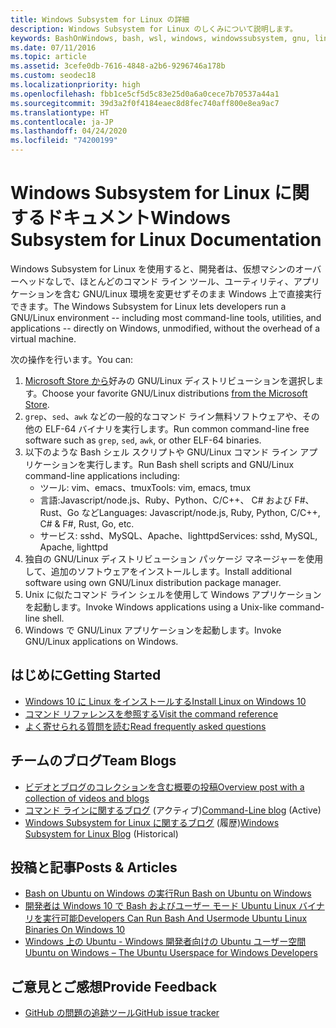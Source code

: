 ```yaml
---
title: Windows Subsystem for Linux の詳細
description: Windows Subsystem for Linux のしくみについて説明します。
keywords: BashOnWindows, bash, wsl, windows, windowssubsystem, gnu, linux
ms.date: 07/11/2016
ms.topic: article
ms.assetid: 3cefe0db-7616-4848-a2b6-9296746a178b
ms.custom: seodec18
ms.localizationpriority: high
ms.openlocfilehash: fbb1ce5cf5d5c83e25d0a6a0cece7b70537a44a1
ms.sourcegitcommit: 39d3a2f0f4184eaec8d8fec740aff800e8ea9ac7
ms.translationtype: HT
ms.contentlocale: ja-JP
ms.lasthandoff: 04/24/2020
ms.locfileid: "74200199"
---
```

# <a name="windows-subsystem-for-linux-documentation"></a><span data-ttu-id="c25e3-104">Windows Subsystem for Linux に関するドキュメント</span><span class="sxs-lookup"><span data-stu-id="c25e3-104">Windows Subsystem for Linux Documentation</span></span>

<span data-ttu-id="c25e3-105">Windows Subsystem for Linux を使用すると、開発者は、仮想マシンのオーバーヘッドなしで、ほとんどのコマンド ライン ツール、ユーティリティ、アプリケーションを含む GNU/Linux 環境を変更せずそのまま Windows 上で直接実行できます。</span><span class="sxs-lookup"><span data-stu-id="c25e3-105">The Windows Subsystem for Linux lets developers run a GNU/Linux environment -- including most command-line tools, utilities, and applications -- directly on Windows, unmodified, without the overhead of a virtual machine.</span></span>  

<span data-ttu-id="c25e3-106">次の操作を行います。</span><span class="sxs-lookup"><span data-stu-id="c25e3-106">You can:</span></span>

1. <span data-ttu-id="c25e3-107">[Microsoft Store から](https://aka.ms/wslstore)好みの GNU/Linux ディストリビューションを選択します。</span><span class="sxs-lookup"><span data-stu-id="c25e3-107">Choose your favorite GNU/Linux distributions [from the Microsoft Store](https://aka.ms/wslstore).</span></span>
1. <span data-ttu-id="c25e3-108">`grep`、`sed`、`awk` などの一般的なコマンド ライン無料ソフトウェアや、その他の ELF-64 バイナリを実行します。</span><span class="sxs-lookup"><span data-stu-id="c25e3-108">Run common command-line free software such as `grep`, `sed`, `awk`, or other ELF-64 binaries.</span></span> 
1. <span data-ttu-id="c25e3-109">以下のような Bash シェル スクリプトや GNU/Linux コマンド ライン アプリケーションを実行します。</span><span class="sxs-lookup"><span data-stu-id="c25e3-109">Run Bash shell scripts and GNU/Linux command-line applications including:</span></span>  
    * <span data-ttu-id="c25e3-110">ツール: vim、emacs、tmux</span><span class="sxs-lookup"><span data-stu-id="c25e3-110">Tools: vim, emacs, tmux</span></span>
    * <span data-ttu-id="c25e3-111">言語:Javascript/node.js、Ruby、Python、C/C++、 C# および F#、Rust、Go など</span><span class="sxs-lookup"><span data-stu-id="c25e3-111">Languages: Javascript/node.js, Ruby, Python, C/C++, C# & F#, Rust, Go, etc.</span></span>
    * <span data-ttu-id="c25e3-112">サービス: sshd、MySQL、Apache、lighttpd</span><span class="sxs-lookup"><span data-stu-id="c25e3-112">Services: sshd, MySQL, Apache, lighttpd</span></span>
1. <span data-ttu-id="c25e3-113">独自の GNU/Linux ディストリビューション パッケージ マネージャーを使用して、追加のソフトウェアをインストールします。</span><span class="sxs-lookup"><span data-stu-id="c25e3-113">Install additional software using own GNU/Linux distribution package manager.</span></span>
1. <span data-ttu-id="c25e3-114">Unix に似たコマンド ライン シェルを使用して Windows アプリケーションを起動します。</span><span class="sxs-lookup"><span data-stu-id="c25e3-114">Invoke Windows applications using a Unix-like command-line shell.</span></span>
1. <span data-ttu-id="c25e3-115">Windows で GNU/Linux アプリケーションを起動します。</span><span class="sxs-lookup"><span data-stu-id="c25e3-115">Invoke GNU/Linux applications on Windows.</span></span>

## <a name="getting-started"></a><span data-ttu-id="c25e3-116">はじめに</span><span class="sxs-lookup"><span data-stu-id="c25e3-116">Getting Started</span></span>

* [<span data-ttu-id="c25e3-117">Windows 10 に Linux をインストールする</span><span class="sxs-lookup"><span data-stu-id="c25e3-117">Install Linux on Windows 10</span></span>](install-win10.md)
* [<span data-ttu-id="c25e3-118">コマンド リファレンスを参照する</span><span class="sxs-lookup"><span data-stu-id="c25e3-118">Visit the command reference</span></span>](reference.md)
* [<span data-ttu-id="c25e3-119">よく寄せられる質問を読む</span><span class="sxs-lookup"><span data-stu-id="c25e3-119">Read frequently asked questions</span></span>](faq.md)

## <a name="team-blogs"></a><span data-ttu-id="c25e3-120">チームのブログ</span><span class="sxs-lookup"><span data-stu-id="c25e3-120">Team Blogs</span></span>
*  [<span data-ttu-id="c25e3-121">ビデオとブログのコレクションを含む概要の投稿</span><span class="sxs-lookup"><span data-stu-id="c25e3-121">Overview post with a collection of videos and blogs</span></span>](https://blogs.msdn.microsoft.com/commandline/learn-about-windows-console-and-windows-subsystem-for-linux-wsl/)
* <span data-ttu-id="c25e3-122">[コマンド ラインに関するブログ](https://blogs.msdn.microsoft.com/commandline/) (アクティブ)</span><span class="sxs-lookup"><span data-stu-id="c25e3-122">[Command-Line blog](https://blogs.msdn.microsoft.com/commandline/) (Active)</span></span>
* <span data-ttu-id="c25e3-123">[Windows Subsystem for Linux に関するブログ](https://blogs.msdn.microsoft.com/wsl/) (履歴)</span><span class="sxs-lookup"><span data-stu-id="c25e3-123">[Windows Subsystem for Linux Blog](https://blogs.msdn.microsoft.com/wsl/) (Historical)</span></span>

## <a name="posts--articles"></a><span data-ttu-id="c25e3-124">投稿と記事</span><span class="sxs-lookup"><span data-stu-id="c25e3-124">Posts & Articles</span></span>
* [<span data-ttu-id="c25e3-125">Bash on Ubuntu on Windows の実行</span><span class="sxs-lookup"><span data-stu-id="c25e3-125">Run Bash on Ubuntu on Windows</span></span>](https://blogs.windows.com/buildingapps/2016/03/30/run-bash-on-ubuntu-on-windows/)
* [<span data-ttu-id="c25e3-126">開発者は Windows 10 で Bash およびユーザー モード Ubuntu Linux バイナリを実行可能</span><span class="sxs-lookup"><span data-stu-id="c25e3-126">Developers Can Run Bash And Usermode Ubuntu Linux Binaries On Windows 10</span></span>](https://www.hanselman.com/blog/DevelopersCanRunBashShellAndUsermodeUbuntuLinuxBinariesOnWindows10.aspx)
* [<span data-ttu-id="c25e3-127">Windows 上の Ubuntu - Windows 開発者向けの Ubuntu ユーザー空間</span><span class="sxs-lookup"><span data-stu-id="c25e3-127">Ubuntu on Windows – The Ubuntu Userspace for Windows Developers</span></span>](https://insights.ubuntu.com/2016/03/30/ubuntu-on-windows-the-ubuntu-userspace-for-windows-developers/) 

## <a name="provide-feedback"></a><span data-ttu-id="c25e3-128">ご意見とご感想</span><span class="sxs-lookup"><span data-stu-id="c25e3-128">Provide Feedback</span></span>
* [<span data-ttu-id="c25e3-129">GitHub の問題の追跡ツール</span><span class="sxs-lookup"><span data-stu-id="c25e3-129">GitHub issue tracker</span></span>](https://github.com/Microsoft/BashOnWindows/issues)


